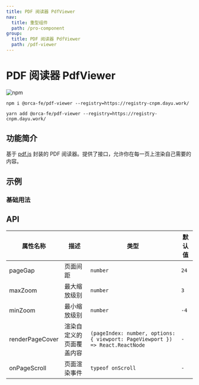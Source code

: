 ```yaml
---
title: PDF 阅读器 PdfViewer
nav:
  title: 重型组件
  path: /pro-component
group:
  title: PDF 阅读器 PdfViewer
  path: /pdf-viewer
---
```


# PDF 阅读器 PdfViewer

![npm](https://img.shields.io/npm/v/@orca-fe/pdf-viewer.svg)

`npm i @orca-fe/pdf-viewer --registry=https://registry-cnpm.dayu.work/`

`yarn add @orca-fe/pdf-viewer --registry=https://registry-cnpm.dayu.work/`

## 功能简介

基于 [pdf.js](https://github.com/mozilla/pdf.js/) 封装的 PDF 阅读器。提供了接口，允许你在每一页上渲染自己需要的内容。

## 示例

### 基础用法

<code src="../demo/DemoDev.tsx" ></code>

<code src="../demo/Demo1.tsx" ></code>

## API

| 属性名称        | 描述                     | 类型                                                                          | 默认值 |
| --------------- | ------------------------ | ----------------------------------------------------------------------------- | ------ |
| pageGap         | 页面间距                 | `number`                                                                      | `24`   |
| maxZoom         | 最大缩放级别             | `number`                                                                      | `3`    |
| minZoom         | 最小缩放级别             | `number`                                                                      | `-4`   |
| renderPageCover | 渲染自定义的页面覆盖内容 | `(pageIndex: number, options: { viewport: PageViewport }) => React.ReactNode` | `-`    |
| onPageScroll    | 页面渲染事件             | `typeof onScroll`                                                             | `-`    |
